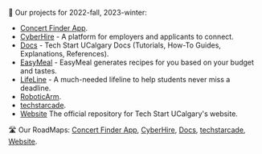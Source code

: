🛫 Our projects for 2022-fall, 2023-winter:

- [Concert Finder App](https://github.com/techstartucalgary/Concert-Finder-App).
- [CyberHire](https://github.com/techstartucalgary/CyberHire) -
  A platform for employers and applicants to connect.
- [Docs](https://github.com/techstartucalgary/Docs) -
  Tech Start UCalgary Docs (Tutorials, How-To Guides, Explanations, References).
- [EasyMeal](https://github.com/techstartucalgary/EasyMeal) -
  EasyMeal generates recipes for you based on your budget and tastes.
- [LifeLine](https://github.com/techstartucalgary/LifeLine) -
  A much-needed lifeline to help students never miss a deadline.
- [RoboticArm](https://github.com/techstartucalgary/RoboticArm).
- [techstarcade](https://github.com/techstartucalgary/techstarcade).
- [Website](https://github.com/techstartucalgary/tsu-website)
  The official repository for Tech Start UCalgary's website.

🛣️ Our RoadMaps:
[Concert Finder App](https://github.com/orgs/techstartucalgary/projects/8),
[CyberHire](https://github.com/orgs/techstartucalgary/projects/6),
[Docs](https://github.com/orgs/techstartucalgary/projects/4),
[techstarcade](https://github.com/orgs/techstartucalgary/projects/7),
[Website](https://github.com/orgs/techstartucalgary/projects/1).
